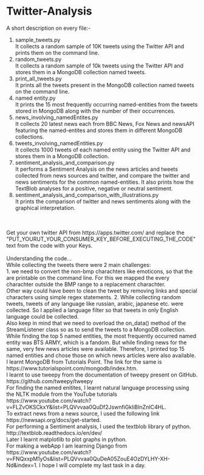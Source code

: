 # Twitter-Analysis

A short description on every file:-

1. sample_tweets.py<br />
   It collects a random sample of 10K tweets using the Twitter API and prints them on the command line.
2. random_tweets.py<br />
   It collects a random sample of 10k tweets using the Twitter API and stores them in a MongoDB collection named tweets.
3. print_all_tweets.py<br />
   It prints all the tweets present in the MongoDB collection named tweets on the command line.
4. named entity.py<br />
   It prints the 15 most frequently occurring named-entities from the tweets stored in MongoDB along with the number of their occurrences.
5. news_involving_namedEntites.py<br />
   It collects 20 latest news each from BBC News, Fox News and newsAPI featuring the named-entites and stores them in different MongoDB
   collections.
6. tweets_involving_namedEntities.py<br />
   It collects 1000 tweets of each named entity using the Twitter API and stores them in a MongoDB collection.
7. sentiment_analysis_and_comparison.py<br />
   It performs a Sentiment Analysis on the news articles and tweets collected from news sources and twitter, and compare the twitter and
   news sentiments for the common named-entities. It also prints how the TextBlob analyses for a positive, negative or neutral sentiment.
8. sentiment_analysis_and_comparison_with_illustrations.py<br />
   It prints the comparison of twitter and news sentiments along with the graphical interpretation.
<br />
<br />
Get your own twitter API from https://apps.twitter.com/ and replace the "PUT_YOURUT_YOUR_CONSUMER_KEY_BEFORE_EXECUTING_THE_CODE" text from the code with your Keys.
<br />
<br />
Understanding the code...
<br />
While collecting the tweets there were 2 main challenges:<br />
1. we need to convert the non-bmp charachters like emoticons, so that the are printable on the command line. For this we mapped the every    charachter outside the BMP range to a replacement charachter.
   <br />
   Other way could have been to clean the tweet by removing links and special characters using simple regex statements.
2. While collecting random tweets, tweets of any language like russian, arabic, japanese etc. were collected. So I applied a language        filter so that tweets in only English language could be collected.
<br />
Also keep in mind that we need to overload the on_data() method of the StreamListener class so as to send the tweets to a MongoDB collection.
<br />
While finding the top 5 named entities, the most frequently occurred named entity was BTS ARMY, which is a fandom. But while finding news for the same, very few news articles were available. Therefore, I printed top 15 named entities and chose those on which news articles were also available.

<br />
I learnt MongoDB from Tutorials Point. The link for the same is https://www.tutorialspoint.com/mongodb/index.htm.<br />
I learnt to use tweepy from the documentation of tweepy present on GitHub. https://github.com/tweepy/tweepy <br />
For finding the named enitites, I learnt natural language processing using the NLTK module from the YouTube tutorials https://www.youtube.com/watch?v=FLZvOKSCkxY&list=PLQVvvaa0QuDf2JswnfiGkliBInZnIC4HL.<br />
To extract news from a news source, I used the following link https://newsapi.org/docs/get-started.<br />
For performing a Sentiment analysis, I used the textblob library of python. http://textblob.readthedocs.io/en/dev/ <br />
Later I learnt matplotlib to plot graphs in python.<br />
For making a webApp I am learning Django from https://www.youtube.com/watch?v=FNQxxpM1yOs&list=PLQVvvaa0QuDeA05ZouE4OzDYLHY-XH-Nd&index=1.
I hope I will complete my last task in a day.

